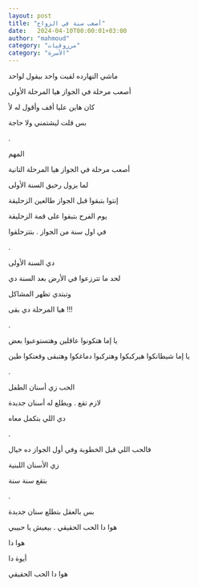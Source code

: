 ```yaml
---
layout: post
title: "أصعب سنة في الزواج"
date:   2024-04-10T00:00:01+03:00
author: "mahmoud"
category: "مرزوقيات"
category: "الأسرة"
---
```



ماشي النهارده لقيت واحد بيقول لواحد

أصعب مرحلة في الجواز هيا المرحلة الأولى

كان هاين عليا أقف وأقول له لأ

بس قلت ليشتمني ولا حاجة

.

المهم

أصعب مرحلة في الجواز هيا المرحلة التانية

لما يزول رحيق السنة الأولى

إنتوا بتبقوا قبل الجواز طالعين الزحليقة

يوم الفرح بتبقوا على قمة الزحليقة

في اول سنة من الجواز . بتتزحلقوا

.

دي السنة الأولى

لحد ما تترزعوا في الأرض بعد السنة دي

وتبتدي تظهر المشاكل

هيا المرحلة دي بقى !!!

.

يا إما هتكونوا عاقلين وهتستوعبوا بعض

يا إما شيطانكوا هيركبكوا وهتركبوا دماغكوا وهتبقى وقعتكوا
طين

.

الحب زي أسنان الطفل

لازم تقع . ويطلع له أسنان جديدة

دي اللي بتكمل معاه

.

فالحب اللي قبل الخطوبة وفي أول الجواز ده خيال

زي الأسنان اللبنية

بتقع سنة سنة

.

بس بالعقل بتطلع سنان جديدة

هوا دا الحب الحقيقي . بيعيش يا حبيبي

هوا دا

أيوة دا

هوا دا الحب الحقيقي
